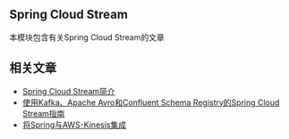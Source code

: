 ## Spring Cloud Stream

本模块包含有关Spring Cloud Stream的文章

## 相关文章

+ [Spring Cloud Stream简介](docs/SpringCloud-Stream简介.md)
+ [使用Kafka、Apache Avro和Confluent Schema Registry的Spring Cloud Stream指南](docs/使用Kafka-ApacheAvro和ConfluentSchemaRegistry的SpringCloudStream指南.md)
+ [将Spring与AWS-Kinesis集成](docs/将Spring与AWS-Kinesis集成.md)